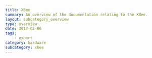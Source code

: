 ```yaml
---
title: XBee
summary: An overview of the documentation relating to the XBee.
layout: subcategory_overview
type: overview
date: 2017-02-06
tags: 
    - expert
category: hardware
subcategory: xbee
---
```


